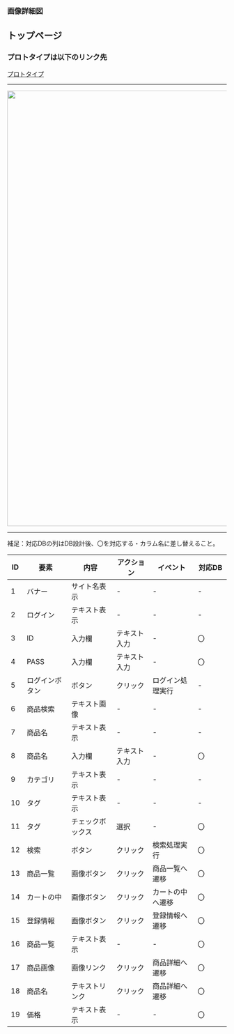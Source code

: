 ### 画像詳細図
## トップページ
### プロトタイプは以下のリンク先
[プロトタイプ](https://www.figma.com/file/ekumL4UkhP9mAorS46VSgh/Untitled?node-id=0%3A1)
*****
<img src="../img/Untitled(1).png" width="1000">

*****
補足：対応DBの列はDB設計後、〇を対応する・カラム名に差し替えること。

| ID | 要素 | 内容 | アクション | イベント | 対応DB　|
|----|------|-----|-----------|----------|--------|
|1   |バナー |サイト名表示|-    |-         |-       |
|2   |ログイン|テキスト表示|-   |-         |-       |
|3   |ID    |入力欄 |テキスト入力|-        |〇      |
|4   |PASS  |入力欄|テキスト入力|-         |〇      |
|5   |ログインボタン|ボタン|クリック|ログイン処理実行|-|
|6   |商品検索|テキスト画像|-    |-        |-       |
|7   |商品名 |テキスト表示|-    |-        |-        |
|8   |商品名 |入力欄|テキスト入力|-        |〇|
|9   |カテゴリ|テキスト表示|-|-|-|
|10  |タグ |テキスト表示|-|-|-|
|11  |タグ |チェックボックス|選択|-|〇|
|12  |検索   |ボタン|クリック|検索処理実行|〇|
|13  |商品一覧|画像ボタン|クリック|商品一覧へ遷移|〇|
|14  |カートの中|画像ボタン|クリック|カートの中へ遷移|〇|
|15  |登録情報|画像ボタン|クリック|登録情報へ遷移|〇|
|16  |商品一覧|テキスト表示|-|-|〇|
|17  |商品画像|画像リンク|クリック|商品詳細へ遷移|〇|
|18  |商品名 |テキストリンク|クリック|商品詳細へ遷移|〇|
|19  |価格   |テキスト表示|-|-|〇|

